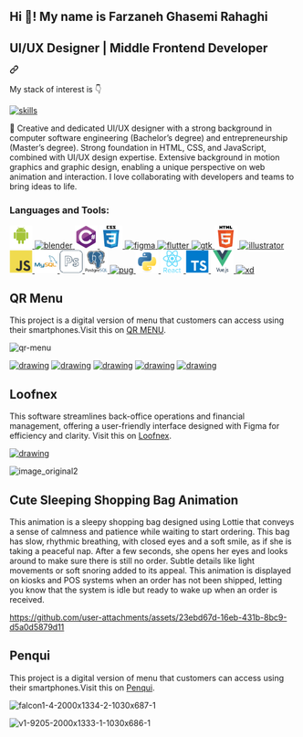 <h2 align="left">Hi 👋! My name is Farzaneh Ghasemi Rahaghi </h2>

<article class="markdown-body entry-content container-lg f5" itemprop="text"><div class="markdown-heading" dir="auto"><h1 class="heading-element" dir="auto">UI/UX Designer | Middle Frontend Developer </h1><a id="user-content-uiux-designer--middle-frontend-developer--unicorn-" class="anchor" aria-label="Permalink: UI/UX Designer | Middle Frontend Developer | Unicorn 🦄" href="#uiux-designer--middle-frontend-developer--unicorn-"><svg class="octicon octicon-link" viewBox="0 0 16 16" version="1.1" width="16" height="16" aria-hidden="true"><path d="m7.775 3.275 1.25-1.25a3.5 3.5 0 1 1 4.95 4.95l-2.5 2.5a3.5 3.5 0 0 1-4.95 0 .751.751 0 0 1 .018-1.042.751.751 0 0 1 1.042-.018 1.998 1.998 0 0 0 2.83 0l2.5-2.5a2.002 2.002 0 0 0-2.83-2.83l-1.25 1.25a.751.751 0 0 1-1.042-.018.751.751 0 0 1-.018-1.042Zm-4.69 9.64a1.998 1.998 0 0 0 2.83 0l1.25-1.25a.751.751 0 0 1 1.042.018.751.751 0 0 1 .018 1.042l-1.25 1.25a3.5 3.5 0 1 1-4.95-4.95l2.5-2.5a3.5 3.5 0 0 1 4.95 0 .751.751 0 0 1-.018 1.042.751.751 0 0 1-1.042.018 1.998 1.998 0 0 0-2.83 0l-2.5 2.5a1.998 1.998 0 0 0 0 2.83Z"></path></svg></a></div>
<p dir="auto">My stack of interest is 👇</p>
<p dir="auto"><a target="_blank" rel="noopener noreferrer nofollow" href="https://user-images.githubusercontent.com/44722574/155881809-6dd3fd0e-90a6-43d5-aa70-26b34fe89bc5.png"><img src="https://user-images.githubusercontent.com/44722574/155881809-6dd3fd0e-90a6-43d5-aa70-26b34fe89bc5.png" alt="skills" style="max-width: 100%;"></a></p>
</article>
<p align="left">
👋 Creative and dedicated UI/UX designer with a strong background in computer software engineering (Bachelor’s degree) and entrepreneurship (Master’s degree). Strong foundation in HTML, CSS, and JavaScript, combined with UI/UX design expertise. Extensive background in motion graphics and graphic design, enabling a unique perspective on web animation and interaction. I love collaborating with developers and teams to bring ideas to life.
</p>

<h3 align="left">Languages and Tools:</h3>
<p align="left"> <a href="https://developer.android.com" target="_blank" rel="noreferrer"> <img src="https://raw.githubusercontent.com/devicons/devicon/master/icons/android/android-original-wordmark.svg" alt="android" width="40" height="40"/> </a> <a href="https://www.blender.org/" target="_blank" rel="noreferrer"> <img src="https://download.blender.org/branding/community/blender_community_badge_white.svg" alt="blender" width="40" height="40"/> </a> <a href="https://www.w3schools.com/cs/" target="_blank" rel="noreferrer"> <img src="https://raw.githubusercontent.com/devicons/devicon/master/icons/csharp/csharp-original.svg" alt="csharp" width="40" height="40"/> </a> <a href="https://www.w3schools.com/css/" target="_blank" rel="noreferrer"> <img src="https://raw.githubusercontent.com/devicons/devicon/master/icons/css3/css3-original-wordmark.svg" alt="css3" width="40" height="40"/> </a> <a href="https://www.figma.com/" target="_blank" rel="noreferrer"> <img src="https://www.vectorlogo.zone/logos/figma/figma-icon.svg" alt="figma" width="40" height="40"/> </a> <a href="https://flutter.dev" target="_blank" rel="noreferrer"> <img src="https://www.vectorlogo.zone/logos/flutterio/flutterio-icon.svg" alt="flutter" width="40" height="40"/> </a> <a href="https://www.gtk.org/" target="_blank" rel="noreferrer"> <img src="https://upload.wikimedia.org/wikipedia/commons/7/71/GTK_logo.svg" alt="gtk" width="40" height="40"/> </a> <a href="https://www.w3.org/html/" target="_blank" rel="noreferrer"> <img src="https://raw.githubusercontent.com/devicons/devicon/master/icons/html5/html5-original-wordmark.svg" alt="html5" width="40" height="40"/> </a> <a href="https://www.adobe.com/in/products/illustrator.html" target="_blank" rel="noreferrer"> <img src="https://www.vectorlogo.zone/logos/adobe_illustrator/adobe_illustrator-icon.svg" alt="illustrator" width="40" height="40"/> </a> <a href="https://developer.mozilla.org/en-US/docs/Web/JavaScript" target="_blank" rel="noreferrer"> <img src="https://raw.githubusercontent.com/devicons/devicon/master/icons/javascript/javascript-original.svg" alt="javascript" width="40" height="40"/> </a> <a href="https://www.mysql.com/" target="_blank" rel="noreferrer"> <img src="https://raw.githubusercontent.com/devicons/devicon/master/icons/mysql/mysql-original-wordmark.svg" alt="mysql" width="40" height="40"/> </a> <a href="https://www.photoshop.com/en" target="_blank" rel="noreferrer"> <img src="https://raw.githubusercontent.com/devicons/devicon/master/icons/photoshop/photoshop-line.svg" alt="photoshop" width="40" height="40"/> </a> <a href="https://www.postgresql.org" target="_blank" rel="noreferrer"> <img src="https://raw.githubusercontent.com/devicons/devicon/master/icons/postgresql/postgresql-original-wordmark.svg" alt="postgresql" width="40" height="40"/> </a> <a href="https://pugjs.org" target="_blank" rel="noreferrer"> <img src="https://cdn.worldvectorlogo.com/logos/pug.svg" alt="pug" width="40" height="40"/> </a> <a href="https://www.python.org" target="_blank" rel="noreferrer"> <img src="https://raw.githubusercontent.com/devicons/devicon/master/icons/python/python-original.svg" alt="python" width="40" height="40"/> </a> <a href="https://reactjs.org/" target="_blank" rel="noreferrer"> <img src="https://raw.githubusercontent.com/devicons/devicon/master/icons/react/react-original-wordmark.svg" alt="react" width="40" height="40"/> </a> <a href="https://www.typescriptlang.org/" target="_blank" rel="noreferrer"> <img src="https://raw.githubusercontent.com/devicons/devicon/master/icons/typescript/typescript-original.svg" alt="typescript" width="40" height="40"/> </a> <a href="https://vuejs.org/" target="_blank" rel="noreferrer"> <img src="https://raw.githubusercontent.com/devicons/devicon/master/icons/vuejs/vuejs-original-wordmark.svg" alt="vuejs" width="40" height="40"/> </a> <a href="https://www.adobe.com/products/xd.html" target="_blank" rel="noreferrer"> <img src="https://cdn.worldvectorlogo.com/logos/adobe-xd.svg" alt="xd" width="40" height="40"/> </a> </p>



<div class="markdown-heading" dir="auto">
  <h2 tabindex="-1" class="heading-element" dir="auto">QR Menu</h2> 
</div>

<p dir="auto">This project is a digital version of menu that customers can access using their smartphones.Visit this on <a href="https://menu2.lotusqrmenu.com/" rel="nofollow">QR MENU</a>.
</p>

  ![qr-menu](https://github.com/user-attachments/assets/406bc44c-6e2e-42a1-9e04-085dcede669c)

  <p dir="auto">
  <a target="_blank" rel="noopener noreferrer" href="https://github.com/user-attachments/assets/449a4d30-4405-4fdf-b637-bd666527adb4"><img src="https://github.com/user-attachments/assets/449a4d30-4405-4fdf-b637-bd666527adb4" alt="drawing" width="195px" height="400px" style="max-width: 100%;"></a>
  <a target="_blank" rel="noopener noreferrer" href="https://github.com/user-attachments/assets/03d4ed06-d0d3-4c22-b9e0-e74dac49f645"><img src="https://github.com/user-attachments/assets/03d4ed06-d0d3-4c22-b9e0-e74dac49f645" alt="drawing" width="195px" height="400px" style="max-width: 100%;"></a>
  <a target="_blank" rel="noopener noreferrer" href="https://github.com/user-attachments/assets/05b74866-70f4-4808-ad2a-a0d36a933272"><img src="https://github.com/user-attachments/assets/05b74866-70f4-4808-ad2a-a0d36a933272" alt="drawing" width="195px" height="400px" style="max-width: 100%;"></a>
  <a target="_blank" rel="noopener noreferrer" href="https://github.com/user-attachments/assets/a1ffa203-b90a-456f-9d3b-d5115d5e8c6e"><img src="https://github.com/user-attachments/assets/a1ffa203-b90a-456f-9d3b-d5115d5e8c6e" alt="drawing" width="195px" height="400px" style="max-width: 100%;"></a>
  <a target="_blank" rel="noopener noreferrer" href="https://github.com/user-attachments/assets/e880a0e3-d66a-4d5a-a0fa-cf53b15bd842"><img src="https://github.com/user-attachments/assets/e880a0e3-d66a-4d5a-a0fa-cf53b15bd842" alt="drawing" width="195px" height="400px" style="max-width: 100%;"></a>
</p>


 <div class="markdown-heading" dir="auto">
  <h2 tabindex="-1" class="heading-element" dir="auto">Loofnex</h2> 
</div>

<p dir="auto">This software streamlines back-office operations and financial management, offering a user-friendly interface designed with Figma for efficiency and clarity. Visit this on <a href="https://loofnex.de/" rel="nofollow">Loofnex</a>.
</p>

<p dir="auto">
 <a target="_blank" rel="noopener noreferrer" href="https://github.com/user-attachments/assets/82ff1090-eae6-4ebd-aa0a-84557d6b0b8a"><img src="https://github.com/user-attachments/assets/82ff1090-eae6-4ebd-aa0a-84557d6b0b8a" alt="drawing" width="1000px" height="666px" style="max-width: 100%;"></a>  

![image_original2](https://github.com/user-attachments/assets/f827b1db-f498-4659-be2a-601dfd0523af)

</p> 


 <div class="markdown-heading" dir="auto">
  <h2 tabindex="-1" class="heading-element" dir="auto">Cute Sleeping Shopping Bag Animation</h2> 
</div>

<p dir="auto">This animation is a sleepy shopping bag designed using Lottie that conveys a sense of calmness and patience while waiting to start ordering. This bag has slow, rhythmic breathing, with closed eyes and a soft smile, as if she is taking a peaceful nap. After a few seconds, she opens her eyes and looks around to make sure there is still no order.
Subtle details like light movements or soft snoring added to its appeal. This animation is displayed on kiosks and POS systems when an order has not been shipped, letting you know that the system is idle but ready to wake up when an order is received.
</p>

<p dir="auto">

https://github.com/user-attachments/assets/23ebd67d-16eb-431b-8bc9-d5a0d5879d11

</p> 



<div class="markdown-heading" dir="auto">
  <h2 tabindex="-1" class="heading-element" dir="auto">Penqui</h2> 
</div>

<p dir="auto">This project is a digital version of menu that customers can access using their smartphones.Visit this on <a href="https://penqui.com/" rel="nofollow">Penqui</a>.
</p>

![falcon1-4-2000x1334-2-1030x687-1](https://github.com/user-attachments/assets/028817af-1b00-44b4-8854-a6f9370a4c3d)
 
![v1-9205-2000x1333-1-1030x686-1](https://github.com/user-attachments/assets/3d65598f-56d1-4825-b93b-3ea5ab88219f)


